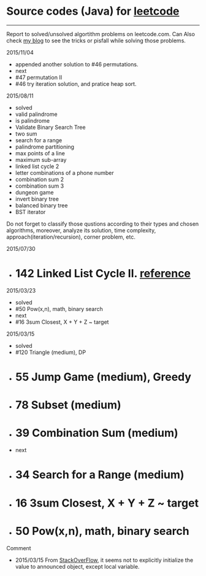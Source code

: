 # Source codes (Java) for [leetcode](https://leetcode.com/)
---

Report to solved/unsolved algortithm problems on leetcode.com. 
Can Also check [my blog](http://danjog.blogspot.jp/) to see the tricks or pisfall while solving those problems.

2015/11/04
- appended another solution to #46 permutations.
- next
- #47 permutation II
- #46 try iteration solution, and pratice heap sort.


2015/08/11
- solved 
- valid palindrome
- is palindrome
- Validate Binary Search Tree
- two sum
- search for a range
- palindrome partitioning
- max points of a line
- maximum sub-array
- linked list cycle 2
- letter combinations of a phone number
- combination sum 2
- combination sum 3
- dungeon game
- invert binary tree
- balanced binary tree
- BST iterator

Do not forget to classify those qustions according to their types and chosen algorithms, moreover, analyze its solution, time complexity, approach(iteration/recursion), corner problem, etc.


2015/07/30

- # 142 Linked List Cycle II. [reference](http://blog.csdn.net/kenden23/article/details/13871699)

2015/03/23

- solved
- #50   Pow(x,n), math, binary search
- next
- #16  3sum Closest,  X + Y + Z ~ target


2015/03/15

- solved
- #120 Triangle (medium), DP
- # 55 Jump Game (medium), Greedy
- # 78 Subset (medium)
- # 39 Combination Sum (medium) 
- next
- # 34 Search for a Range (medium)  
- # 16  3sum Closest,  X + Y + Z ~ target
- # 50   Pow(x,n), math, binary search

Comment

- 2015/03/15  From [StackOverFlow](http://stackoverflow.com/questions/3426843/what-is-the-default-initialization-of-an-array-in-java), it seems not to explicitly initialize the value to announced object, except local variable.

